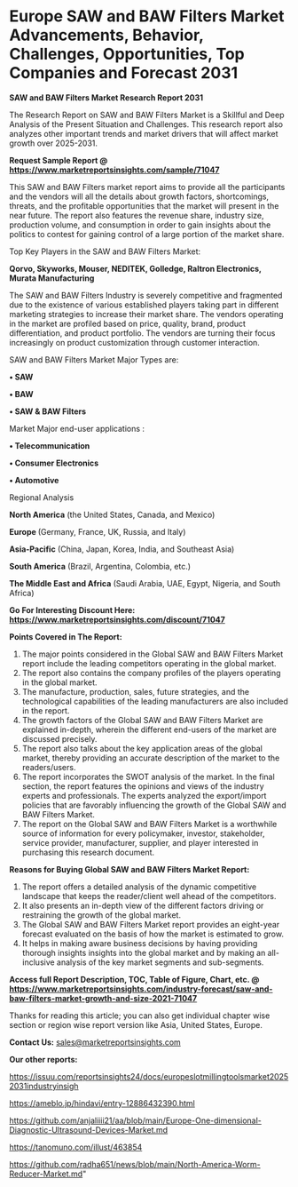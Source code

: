 # Europe SAW and BAW Filters Market Advancements, Behavior, Challenges, Opportunities, Top Companies and Forecast 2031

<strong>SAW and BAW Filters Market Research Report 2031</strong>

The Research Report on SAW and BAW Filters Market is a Skillful and Deep Analysis of the Present Situation and Challenges. This research report also analyzes other important trends and market drivers that will affect market growth over 2025-2031.

<strong>Request Sample Report @ <a href=https://www.marketreportsinsights.com/sample/71047>https://www.marketreportsinsights.com/sample/71047</a></strong>

This SAW and BAW Filters market report aims to provide all the participants and the vendors will all the details about growth factors, shortcomings, threats, and the profitable opportunities that the market will present in the near future. The report also features the revenue share, industry size, production volume, and consumption in order to gain insights about the politics to contest for gaining control of a large portion of the market share.

Top Key Players in the SAW and BAW Filters Market:

<strong>Qorvo, Skyworks, Mouser, NEDITEK, Golledge, Raltron Electronics, Murata Manufacturing</strong>

The SAW and BAW Filters Industry is severely competitive and fragmented due to the existence of various established players taking part in different marketing strategies to increase their market share. The vendors operating in the market are profiled based on price, quality, brand, product differentiation, and product portfolio. The vendors are turning their focus increasingly on product customization through customer interaction.

SAW and BAW Filters Market Major Types are:

<strong>• SAW

• BAW

• SAW & BAW Filters</strong>

Market Major end-user applications :

<strong>• Telecommunication

• Consumer Electronics

• Automotive</strong>

Regional Analysis

</u><strong><b>North America</b></strong> (the United States, Canada, and Mexico)

<strong><b>Europe </b></strong>(Germany, France, UK, Russia, and Italy)

<strong><b>Asia-Pacific</b></strong> (China, Japan, Korea, India, and Southeast Asia)

<strong><b>South America</b></strong> (Brazil, Argentina, Colombia, etc.)

<strong><b>The Middle East and Africa</b></strong> (Saudi Arabia, UAE, Egypt, Nigeria, and South Africa)

<strong>Go For Interesting Discount Here: <a href=https://www.marketreportsinsights.com/discount/71047>https://www.marketreportsinsights.com/discount/71047</a></strong>

<strong>Points Covered in The Report:</strong>
<ol>
  <li>The major points considered in the Global SAW and BAW Filters Market report include the leading competitors operating in the global market.</li>
  <li>The report also contains the company profiles of the players operating in the global market.</li>
  <li>The manufacture, production, sales, future strategies, and the technological capabilities of the leading manufacturers are also included in the report.</li>
  <li>The growth factors of the Global SAW and BAW Filters Market are explained in-depth, wherein the different end-users of the market are discussed precisely.</li>
  <li>The report also talks about the key application areas of the global market, thereby providing an accurate description of the market to the readers/users.</li>
  <li>The report incorporates the SWOT analysis of the market. In the final section, the report features the opinions and views of the industry experts and professionals. The experts analyzed the export/import policies that are favorably influencing the growth of the Global SAW and BAW Filters Market.</li>
  <li>The report on the Global SAW and BAW Filters Market is a worthwhile source of information for every policymaker, investor, stakeholder, service provider, manufacturer, supplier, and player interested in purchasing this research document.</li>
</ol>
<strong>Reasons for Buying Global SAW and BAW Filters Market Report:</strong>

<ol>
  <li>The report offers a detailed analysis of the dynamic competitive landscape that keeps the reader/client well ahead of the competitors.</li>
  <li>It also presents an in-depth view of the different factors driving or restraining the growth of the global market.</li>
  <li>The Global SAW and BAW Filters Market report provides an eight-year forecast evaluated on the basis of how the market is estimated to grow.</li>
  <li>It helps in making aware business decisions by having providing thorough insights insights into the global market and by making an all-inclusive analysis of the key market segments and sub-segments.</li>
</ol>
<strong>Access full Report Description, TOC, Table of Figure, Chart, etc. @ <a href=https://www.marketreportsinsights.com/industry-forecast/saw-and-baw-filters-market-growth-and-size-2021-71047>https://www.marketreportsinsights.com/industry-forecast/saw-and-baw-filters-market-growth-and-size-2021-71047</a></strong>


Thanks for reading this article; you can also get individual chapter wise section or region wise report version like Asia, United States, Europe.

<strong>Contact Us:</strong>
sales@marketreportsinsights.com

<strong>Our other reports:</strong>

<a href=https://issuu.com/reportsinsights24/docs/europeslotmillingtoolsmarket20252031industryinsigh>https://issuu.com/reportsinsights24/docs/europeslotmillingtoolsmarket20252031industryinsigh</a>

<a href=https://ameblo.jp/hindavi/entry-12886432390.html>https://ameblo.jp/hindavi/entry-12886432390.html</a>

<a href=https://github.com/anjaliiii21/aa/blob/main/Europe-One-dimensional-Diagnostic-Ultrasound-Devices-Market.md>https://github.com/anjaliiii21/aa/blob/main/Europe-One-dimensional-Diagnostic-Ultrasound-Devices-Market.md</a>

<a href=https://tanomuno.com/illust/463854>https://tanomuno.com/illust/463854</a>

<a href=https://github.com/radha651/news/blob/main/North-America-Worm-Reducer-Market.md>https://github.com/radha651/news/blob/main/North-America-Worm-Reducer-Market.md</a>"
